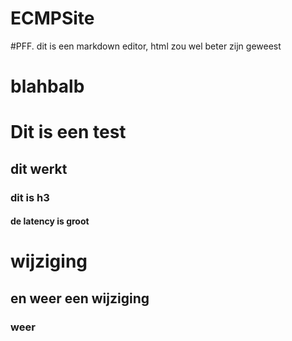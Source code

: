 # ECMPSite
#PFF. dit is een markdown editor, html zou wel beter zijn geweest

<h1>blahbalb</h1>


<h1>Dit is een test</h1>
<h2>dit werkt </h2>
<h3>dit is h3</h3>
<h4>de latency is groot</h4>
<h1>wijziging</h1>
<h2>en weer een wijziging </h2>
<h3>weer</h3>

